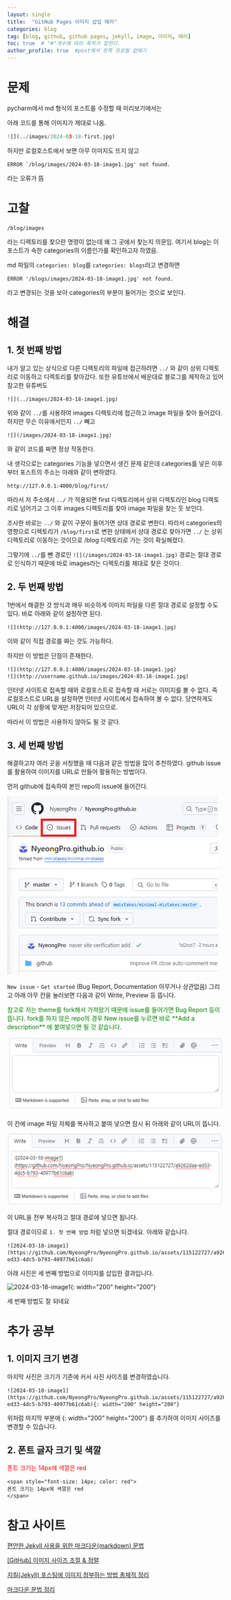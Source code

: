 ```yaml
---
layout: single
title:  "GitHub Pages 이미지 삽입 에러"
categories: blog
tag: [blog, github, github pages, jekyll, image, 이미지, 에러]
toc: true  # "#"개수에 따라 목차가 잡힌다.
author_profile: true  #post에서 왼쪽 프로필 없애기
---
```


# 문제

pycharm에서 md 형식의 포스트를 수정할 때 미리보기에서는

아래 코드를 통해 이미지가 제대로 나옴.

 ```python
 ![](../images/2024-03-18-first.jpg)
 ```

하지만 로컬호스트에서 보면 아무 이미지도 뜨지 않고
```
ERROR `/blog/images/2024-03-18-image1.jpg' not found.
```
라는 오류가 뜸

# 고찰

```
/blog/images
```
라는 디렉토리를 찾으란 명령이 없는데 왜 그 곳에서 찾는지 의문임.
여기서 blog는 이 포스트가 속한 categories의 이름인가를 확인하고자 하였음.

md 파일의 `categories: blog`를  `categories: blogs`라고 변경하면 
```
ERROR '/blogs/images/2024-03-18-image1.jpg' not found.
``` 
라고 변경되는 것을 보아 categories의 부분이 들어가는 것으로 보인다.

# 해결

## 1. 첫 번째 방법
내가 알고 있는 상식으로 다른 디렉토리의 파일에 접근하려면 
`../` 와 같이 상위 디렉토리로 이동하고 디렉토리를 찾아갔다. 
또한 유튜브에서 배운대로 블로그를 제작하고 있어 참고한 유튜버도 

```
![](../images/2024-03-18-image1.jpg)
```
위와 같이 `../`를 사용하여 images 디렉토리에 접근하고 image 파일을 찾아 들어갔다.
하지만 무슨 이유에서인지 `../` 빼고 

```
![](/images/2024-03-18-image1.jpg)
```
와 같이 코드를 짜면 정상 작동한다. 

내 생각으로는 categories 기능을 넣으면서 생긴 문제 같은데
categories를 넣은 이후부터 포스트의 주소는 아래와 같이 변하였다.
```
http://127.0.0.1:4000/blog/first/
```
따라서 저 주소에서 `../` 가 적용되면 first 디렉토리에서 상위 디렉토리인 blog 디렉토리로 넘어가고
그 이후 images 디렉토리를 찾아 image 파일을 찾는 듯 보인다.

조사한 바로는 `../` 와 같이 구문이 들어가면 상대 경로로 변한다.
따라서 categories의 영향으로 디렉토리가 `/blog/first`로 변한 상태에서
상대 경로로 찾아가면 `../` 는 상위 디렉토리로 이동하는 것이므로 /blog 디렉토리로 가는 것이 확실해졌다.

그렇기에 `../`를 뺀 경로인 `![](/images/2024-03-18-image1.jpg)` 경로는 절대 경로로 인식하기 때문에
바로 images라는 디렉토리를 제대로 찾은 것이다.

## 2. 두 번째 방법

1번에서 해결한 것 방식과 매우 비슷하게 이미지 파일을 다른 절대 경로로 설정할 수도 있다.
바로 아래와 같이 설정하면 된다.
```
![](http://127.0.0.1:4000/images/2024-03-18-image1.jpg)
```
이와 같이 직접 경로를 짜는 것도 가능하다. 

하지만 이 방법은 단점이 존재한다.
```
![](http://127.0.0.1:4000/images/2024-03-18-image1.jpg)
![](http://username.github.io/images/2024-03-18-image1.jpg)
```
인터넷 사이트로 접속할 때와 로컬호스트로 접속할 때 서로는 이미지를 볼 수 없다.
즉 로컬호스트로 URL을 설정하면 인터넷 사이트에서 접속하여 볼 수 없다.
당연하게도 URL이 각 상황에 맞게만 저장되어 있으므로.

따라서 이 방법은 사용하지 않아도 될 것 같다.

## 3. 세 번째 방법

해결하고자 여러 곳을 서칭했을 때 다음과 같은 방법을 많이 추천하였다.
github issue를 활용하여 이미지를 URL로 만들어 활용하는 방법이다.

먼저 github에 접속하여 본인 repo의 issue에 들어간다.

![](/images/2024-03-19/issue-capture.png)

`New issue` - `Get started` (Bug Report, Documentation 아무거나 상관없음)
그리고 아래 아무 칸을 눌러보면 다음과 같이 Write, Preview 등 뜹니다.  

<span style="font-size: 14px; color: green">
참고로 저는 theme를 fork해서 가져왔기 때문에 issue를 들어가면 Bug Report 등이 뜹니다.   
fork를 하지 않은 repo의 경우 New issue를 누르면 바로 **Add a description** 에 붙여넣으면 될 것 같습니다.
</span>




![](/images/2024-03-19/writecap1.png)

이 칸에 image 파일 자체를 복사하고 붙여 넣으면 잠시 뒤 아래와 같이 URL이 뜹니다.

![](/images/2024-03-19/writecap2.png)

이 URL을 전부 복사하고 절대 경로에 넣으면 됩니다.

절대 경로이므로 `1. 첫 번째 방법` 처럼 넣으면 되겠네요.
아래와 같습니다.
```
![2024-03-18-image1](https://github.com/NyeongPro/NyeongPro.github.io/assets/115122727/a9262daa-ed33-4dc5-b793-40977b61c6ab)
```

아래 사진은 세 번째 방법으로 이미지를 삽입한 결과입니다.

![2024-03-18-image1](https://github.com/NyeongPro/NyeongPro.github.io/assets/115122727/a9262daa-ed33-4dc5-b793-40977b61c6ab){: width="200" height="200"}

세 번째 방법도 잘 되네요

# 추가 공부

## 1. 이미지 크기 변경
마지막 사진은 크기가 기존에 커서 사진 사이즈를 변경하였습니다.

```
![2024-03-18-image1](https://github.com/NyeongPro/NyeongPro.github.io/assets/115122727/a9262daa-ed33-4dc5-b793-40977b61c6ab){: width="200" height="200"}
```

위처럼 마지막 부분에 {: width="200" height="200"} 를 추가하여 이미지 사이즈를 변경할 수 있습니다.

## 2. 폰트 글자 크기 및 색깔
<span style="font-size: 14px; color: red">
폰트 크기는 14px에 색깔은 red
</span>

```
<span style="font-size: 14px; color: red">
폰트 크기는 14px에 색깔은 red
</span>
```



# 참고 사이트
[편안한 Jekyll 사용을 위한 마크다운(markdown) 문법](https://teddylee777.github.io/jekyll/Jekyll-%EC%82%AC%EC%9A%A9%EC%9D%84-%EC%9C%84%ED%95%9C-markdown-%EB%AC%B8%EB%B2%95/#--general)  

[[GitHub] 이미지 사이즈 조절 & 정렬](https://blog.yena.io/studynote/2017/11/23/Github-resize-image.html)

[지킬(Jekyll) 포스팅에 이미지 첨부하는 방법 총체적 정리](https://blog.jaeyoon.io/2017/12/jekyll-image.html)

[마크다운 문법 정리](https://velog.io/@sanbondeveloper/%EB%B8%94%EB%A1%9C%EA%B7%B8-%EA%B8%80%EC%93%B0%EA%B8%B0%EB%A5%BC-%EC%9C%84%ED%95%9C-%EB%A7%88%ED%81%AC%EB%8B%A4%EC%9A%B4MarkDown)